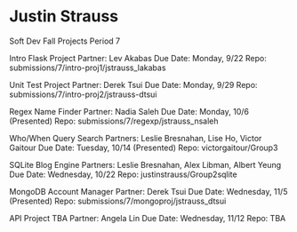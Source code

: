 Justin Strauss
==============
Soft Dev Fall Projects Period 7

Intro Flask Project
Partner: Lev Akabas
Due Date: Monday, 9/22
Repo: submissions/7/intro-proj1/jstrauss_lakabas

Unit Test Project
Partner: Derek Tsui
Due Date: Monday, 9/29
Repo: submissions/7/intro-proj2/jstrauss-dtsui

Regex Name Finder
Partner: Nadia Saleh
Due Date: Monday, 10/6 (Presented)
Repo: submissions/7/regexp/jstrauss_nsaleh

Who/When Query Search
Partners: Leslie Bresnahan, Lise Ho, Victor Gaitour
Due Date: Tuesday, 10/14 (Presented)
Repo: victorgaitour/Group3

SQLite Blog Engine
Partners: Leslie Bresnahan, Alex Libman, Albert Yeung
Due Date: Wednesday, 10/22
Repo: justinstrauss/Group2sqlite

MongoDB Account Manager
Partner: Derek Tsui
Due Date: Wednesday, 11/5 (Presented)
Repo: submissions/7/mongoproj/jstrauss_dtsui

API Project TBA
Partner: Angela Lin
Due Date: Wednesday, 11/12
Repo: TBA
